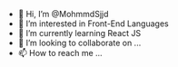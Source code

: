 - 👋 Hi, I’m @MohmmdSjjd
- 👀 I’m interested in Front-End Languages
- 🌱 I’m currently learning React JS
- 💞️ I’m looking to collaborate on ...
- 📫 How to reach me ...

<!---
MohmmdSjjd/MohmmdSjjd is a ✨ special ✨ repository because its `README.md` (this file) appears on your GitHub profile.
You can click the Preview link to take a look at your changes.
--->
